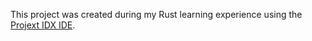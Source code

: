 This project was created during my Rust learning experience using the [Projext IDX IDE](https://idx.dev/).
